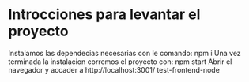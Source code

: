 # Introcciones para levantar el proyecto

Instalamos las dependecias necesarias con le comando: npm i
Una vez terminada la instalacion corremos el proyecto con: npm start
Abrir el navegador y accader a http://localhost:3001/ test-frontend-node

